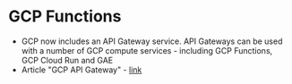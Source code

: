 # GCP Functions

- GCP now includes an API Gateway service.  API Gateways can be used with a number of GCP compute services - including GCP Functions, GCP Cloud Run and GAE
- Article "GCP API Gateway" - [link](https://cloud.google.com/api-gateway/docs/about-api-gateway)
